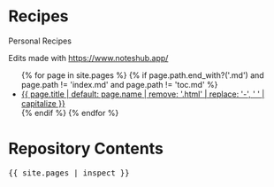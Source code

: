 # Recipes
Personal Recipes

Edits made with https://www.noteshub.app/

<ul>
  {% for page in site.pages %}
    {% if page.path.end_with?('.md') and page.path != 'index.md' and page.path != 'toc.md' %} 
    <li><a href="{{ page.url | replace: '.md', '' }}">{{ page.title | default: page.name | remove: '.html' | replace: '-', ' ' | capitalize }}</a></li>
    {% endif %}
  {% endfor %}
</ul>

# Repository Contents

<pre>{{ site.pages | inspect }}</pre>
